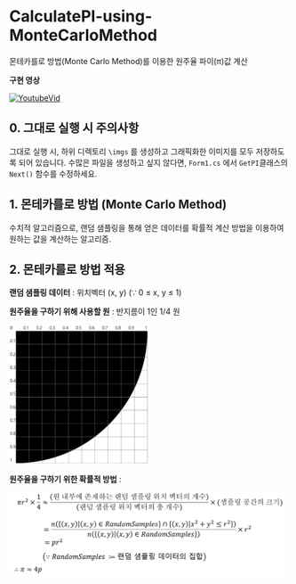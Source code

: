 # CalculatePI-using-MonteCarloMethod
몬테카를로 방법(Monte Carlo Method)를 이용한 원주율 파이(π)값 계산


**구현 영상**

[![YoutubeVid](http://img.youtube.com/vi/_VA1I8UHvNs/0.jpg)](http://www.youtube.com/watch?v=_VA1I8UHvNs)


## 0. 그대로 실행 시 주의사항
그대로 실행 시, 하위 디렉토리 ```\imgs``` 를 생성하고 그래픽화한 이미지를 모두 저장하도록 되어 있습니다.
수많은 파일을 생성하고 싶지 않다면, ```Form1.cs``` 에서 ```GetPI```클래스의 ```Next()``` 함수를 수정하세요.

## 1. 몬테카를로 방법 (Monte Carlo Method)
 수치적 알고리즘으로, 랜덤 샘플링을 통해 얻은 데이터를 확률적 계산 방법을 이용하여 원하는 값을 계산하는 알고리즘.
 
## 2. 몬테카를로 방법 적용
**랜덤 샘플링 데이터** : 위치벡터 (x, y) (∵ 0 ≤ x, y ≤ 1)

**원주율을 구하기 위해 사용할 원** : 반지름이 1인 1/4 원

<img src="./images/circle.png" alt="MonteCarlo_Circle" width="250"/>

**원주율을 구하기 위한 확률적 방법** : 

<img src="./images/math.png" alt="MonteCarlo_Math" width="500"/>
